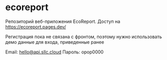 # ecoreport
Репозиторий веб-приложения EcoReport. Доступ на https://ecoreport.pages.dev/

Регистрация пока не связана с фронтом, поэтому нужно использовать демо данные для входа, приведенные ранее

Email: hello@api.sllc.cloud
Пароль: opop0000
